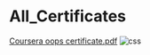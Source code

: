 # All_Certificates

[Coursera oops certificate.pdf](https://github.com/apurva39/All_Certificates/files/12266477/Coursera.oops.certificate.pdf)
![css](https://github.com/apurva39/All_Certificates/assets/88641285/06e86c5f-cf55-4890-9168-6b383a702f99)
